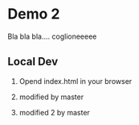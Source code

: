 # Demo 2

Bla bla bla.... coglioneeeee

## Local Dev

1. Opend index.html in your browser

2. modified by master

3. modified 2 by master